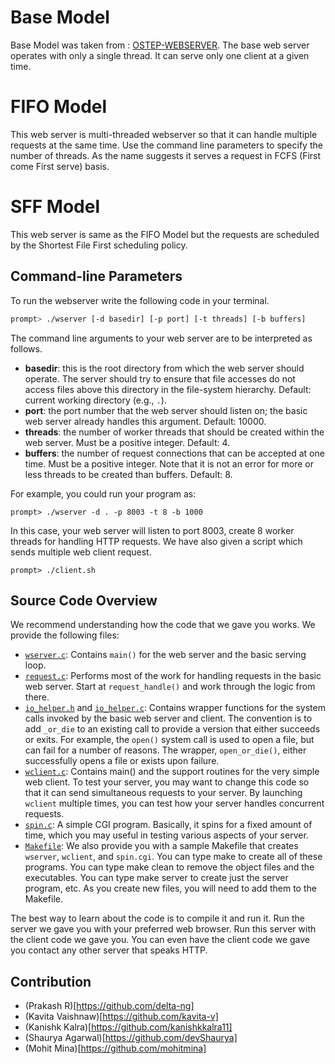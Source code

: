 # Base Model

Base Model was taken from : [OSTEP-WEBSERVER](https://github.com/remzi-arpacidusseau/ostep-projects/tree/master/concurrency-webserver). The base web server operates with only a single thread. It can serve only one client at a given time.

# FIFO Model

This web server is multi-threaded webserver so that it can handle multiple requests at the same time. Use the command line parameters to specify the number of threads. As the name suggests it serves a request in FCFS (First come First serve) basis.

# SFF Model

This web server is same as the FIFO Model but the requests are scheduled by the Shortest File First scheduling policy.

## Command-line Parameters

To run the webserver write the following code in your terminal.

```sh
prompt> ./wserver [-d basedir] [-p port] [-t threads] [-b buffers]
```

The command line arguments to your web server are to be interpreted as
follows.

- **basedir**: this is the root directory from which the web server should
  operate. The server should try to ensure that file accesses do not access
  files above this directory in the file-system hierarchy. Default: current
  working directory (e.g., `.`).
- **port**: the port number that the web server should listen on; the basic web
  server already handles this argument. Default: 10000.
- **threads**: the number of worker threads that should be created within the web
  server. Must be a positive integer. Default: 4.
- **buffers**: the number of request connections that can be accepted at one time. Must be a positive integer. Note that it is not an error for more or less threads to be created than buffers. Default: 8.

For example, you could run your program as:
```
prompt> ./wserver -d . -p 8003 -t 8 -b 1000
```

In this case, your web server will listen to port 8003, create 8 worker threads for
handling HTTP requests. We have also given a script which sends multiple web client request.
```
prompt> ./client.sh
```

## Source Code Overview

We recommend understanding how the code that we gave you works.  We provide
the following files:

- [`wserver.c`](https://github.com/delta-ng/Concurrent-Webserver/FIFO/wserver.c): Contains `main()` for the web server and the basic serving loop.
- [`request.c`](https://github.com/delta-ng/Concurrent-Webserver/FIFO/request.c): Performs most of the work for handling requests in the basic
  web server. Start at `request_handle()` and work through the logic from
  there. 
- [`io_helper.h`](https://github.com/delta-ng/Concurrent-Webserver/FIFO/io_helper.h) and [`io_helper.c`](https://github.com/delta-ng/Concurrent-Webserver/FIFO/io_helper.c): Contains wrapper functions for the system calls invoked by
  the basic web server and client. The convention is to add `_or_die` to an
  existing call to provide a version that either succeeds or exits. For
  example, the `open()` system call is used to open a file, but can fail for a
  number of reasons. The wrapper, `open_or_die()`, either successfully opens a
  file or exists upon failure. 
- [`wclient.c`](https://github.com/delta-ng/Concurrent-Webserver/FIFO/wclient.c): Contains main() and the support routines for the very simple
  web client. To test your server, you may want to change this code so that it
  can send simultaneous requests to your server. By launching `wclient`
  multiple times, you can test how your server handles concurrent requests.
- [`spin.c`](https://github.com/delta-ng/Concurrent-Webserver/FIFO/spin.c): A simple CGI program. Basically, it spins for a fixed amount
  of time, which you may useful in testing various aspects of your server.  
- [`Makefile`](https://github.com/delta-ng/Concurrent-Webserver/FIFO/Makefile): We also provide you with a sample Makefile that creates
  `wserver`, `wclient`, and `spin.cgi`. You can type make to create all of 
  these programs. You can type make clean to remove the object files and the
  executables. You can type make server to create just the server program,
  etc. As you create new files, you will need to add them to the Makefile.

The best way to learn about the code is to compile it and run it. Run the
server we gave you with your preferred web browser. Run this server with the
client code we gave you. You can even have the client code we gave you contact
any other server that speaks HTTP.

## Contribution
* (Prakash R)[https://github.com/delta-ng]
* (Kavita Vaishnaw)[https://github.com/kavita-v]
* (Kanishk Kalra)[https://github.com/kanishkkalra11]
* (Shaurya Agarwal)[https://github.com/devShaurya]
* (Mohit Mina)[https://github.com/mohitmina]


